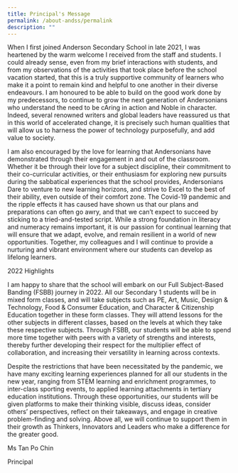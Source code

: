 ```yaml
---
title: Principal's Message
permalink: /about-andss/permalink
description: ""
---
```

When I first joined Anderson Secondary School in late 2021, I was heartened by the warm welcome I received from the staff and students. I could already sense, even from my brief interactions with students, and from my observations of the activities that took place before the school vacation started, that this is a truly supportive community of learners who make it a point to remain kind and helpful to one another in their diverse endeavours. I am honoured to be able to build on the good work done by my predecessors, to continue to grow the next generation of Andersonians who understand the need to be cAring in action and Noble in character. Indeed, several renowned writers and global leaders have reassured us that in this world of accelerated change, it is precisely such human qualities that will allow us to harness the power of technology purposefully, and add value to society. 

I am also encouraged by the love for learning that Andersonians have demonstrated through their engagement in and out of the classroom. Whether it be through their love for a subject discipline, their commitment to their co-curricular activities, or their enthusiasm for exploring new pursuits during the sabbatical experiences that the school provides, Andersonians Dare to venture to new learning horizons, and strive to Excel to the best of their ability, even outside of their comfort zone. The Covid-19 pandemic and the ripple effects it has caused have shown us that our plans and preparations can often go awry, and that we can’t expect to succeed by sticking to a tried-and-tested script. While a strong foundation in literacy and numeracy remains important, it is our passion for continual learning that will ensure that we adapt, evolve, and remain resilient in a world of new opportunities. Together, my colleagues and I will continue to provide a nurturing and vibrant environment where our students can develop as lifelong learners. 


2022 Highlights 

I am happy to share that the school will embark on our Full Subject-Based Banding (FSBB) journey in 2022. All our Secondary 1 students will be in mixed form classes, and will take subjects such as PE, Art, Music, Design & Technology, Food & Consumer Education, and Character & Citizenship Education together in these form classes. They will attend lessons for the other subjects in different classes, based on the levels at which they take these respective subjects. Through FSBB, our students will be able to spend more time together with peers with a variety of strengths and interests, thereby further developing their respect for the multiplier effect of collaboration, and increasing their versatility in learning across contexts. 

Despite the restrictions that have been necessitated by the pandemic, we have many exciting learning experiences planned for all our students in the new year, ranging from STEM learning and enrichment programmes, to inter-class sporting events, to applied learning attachments in tertiary education institutions. Through these opportunities, our students will be given platforms to make their thinking visible, discuss ideas, consider others’ perspectives, reflect on their takeaways, and engage in creative problem-finding and solving. Above all, we will continue to support them in their growth as Thinkers, Innovators and Leaders who make a difference for the greater good.  

Ms Tan Po Chin

Principal